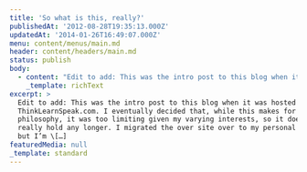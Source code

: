 ```yaml
---
title: 'So what is this, really?'
publishedAt: '2012-08-28T19:35:13.000Z'
updatedAt: '2014-01-26T16:49:07.000Z'
menu: content/menus/main.md
header: content/headers/main.md
status: publish
body:
  - content: "Edit to add: This was the intro post to this blog when it was hosted at ThinkLearnSpeak.com. I eventually decided that, while this makes for a good philosophy, it was too limiting given my varying interests, so it doesn't really hold any longer. I migrated the over site over to my personal domain, but I'm leaving this post up for posterity.\n\n## Think. Learn. Speak.\n\nThat is a harder question than it looks. The difficulty comes in trying to pinpoint exactly what all my interests have in common. In short, this blog will cover social media, technology, and education, and the intersections and philosophies of those.\_At the very least, it serves as an extended outlet for me to share some of the thoughts I've had in discussions on Twitter and elsewhere.\n\nDeciding on a name that ties everything together was tough, but I think this does a fairly decent job.\n\n## Think.\n\nIt's all about the ideas. \_Underpinning it all is the\_*why*: why are we doing X, to what ends, for what purpose? \_These questions are often answered without realizing it and tie everything together.\n\nOn some level, that's what computers do too, right? They're thinking machines, plugging away at all those 1's and 0's. They aid our thinking as well. (Ok, it's a stretch, but \"Compute. Learn. Speak.\" didn't have the same ring to it.)\n\n## Learn.\n\nThinking meets the real wold. \_The ideas meet facts and\_discerning\_a\_usable\_solution from that overlap is the result. \_Education is not just an institutionalized process either; one learns their whole life, but the early-life education that takes place in and around this institution shapes not only your own life, but generations of lives. Shaping that institution thus shapes generations, and sometimes basic conversations about this institution are lost in the policy debate. Which brings us to...\n\n## Speak.\n\nThe last step: once the ideas and facts are put together, we share those ideas with others and make them better, bringing in opposing viewpoints, differing ideas, and try and improve them. Social media is now the 'Great Conversation' and there's only so much depth you can get into on Twitter.\n\nAnd 'social network as system' is itself a question, an idea. We try to get involved in the conversation through these media but the media itself shapes the conversation in its own way.\n\n***\n\nAnd that's what I find interesting. You won't find much in the way of \"5 Tips for Better Tweeting\" here (not that those things aren't valuable in their own right) but I hope to share and shape your thinking about these institutions and how they interact. Applying those philosophies to your actions make it much easier to participate in a thoughtful way, rather than participating for its own sake.\n\nIt's all connected, and I hope some of these writings help to explain what I mean by that.\n"
    _template: richText
excerpt: >
  Edit to add: This was the intro post to this blog when it was hosted at
  ThinkLearnSpeak.com. I eventually decided that, while this makes for a good
  philosophy, it was too limiting given my varying interests, so it doesn’t
  really hold any longer. I migrated the over site over to my personal domain,
  but I’m \[…]
featuredMedia: null
_template: standard
---
```


